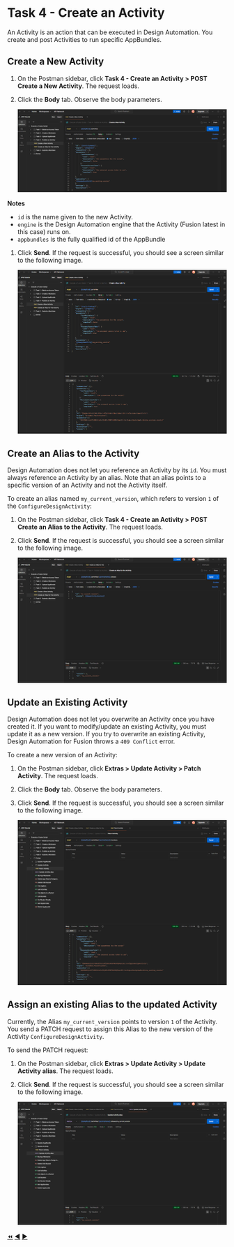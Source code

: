 # Task 4 - Create an Activity

An Activity is an action that can be executed in Design Automation. You create and post Activities to run specific AppBundles.

## Create a New Activity

1. On the Postman sidebar, click **Task 4 - Create an Activity > POST Create a New Activity**. The request loads.

2. Click the **Body** tab. Observe the body parameters.

    ![Body tab of Create Activity](../images/task4-create_activity.png "Body tab of Create Activity")

**Notes**
 - `id` is the name given to the new Activity.
 - `engine` is the Design Automation engine that the Activity (Fusion latest in this case) runs on.
 - `appbundles` is the fully qualified id of the AppBundle

1. Click **Send**. If the request is successful, you should see a screen similar to the following image.

    ![Successful creation of an Activity](../images/task4-activity_create_success.png "Successful creation of an Activity")

## Create an Alias to the Activity

Design Automation does not let you reference an Activity by its `id`. You must always reference an Activity by an alias.  Note that an alias points to a specific version of an Activity and not the Activity itself.

To create an alias named `my_current_version`, which refers to version `1` of the `ConfigureDesignActivity`:

1. On the Postman sidebar, click **Task 4 - Create an Activity > POST Create an Alias to the Activity**. The request loads.

2. Click **Send**. If the request is successful, you should see a screen similar to the following image.

    ![Successful creation of Alias](../images/task4-activity_alias_create_success.png "Successful creation of Alias")

## Update an Existing Activity

Design Automation does not let you overwrite an Activity once you have created it. If you want to modify/update an existing Activity,
you must update it as a new version. If you try to overwrite an existing Activity, Design Automation for Fusion throws a `409 Conflict` error.

To create a new version of an Activity:

1. On the Postman sidebar, click **Extras > Update Activity > Patch Activity**. The request loads.

2. Click the **Body** tab. Observe the body parameters.

3. Click **Send**. If the request is successful, you should see a screen similar to the following image.

    ![Successful update of an existing activity](../images/task4-sucessful_update_of_activity.png "Successful update of an existing activity")

## Assign an existing Alias to the updated Activity

Currently, the Alias `my_current_version` points to version `1` of the Activity. You send a PATCH request to assign this Alias to the new version of the Activity `ConfigureDesignActivity`.

To send the PATCH request:

1. On the Postman sidebar, click **Extras > Update Activity > Update Activity alias**. The request loads.

2. Click **Send**. If the request is successful, you should see a screen similar to the following image.

    ![Successful update of Alias](../images/task4-sucessful_update_of_alias.png "Successful update of Alias")


[:rewind:](../readme.md "readme.md") [:arrow_backward:](task-3.md "Previous task") [:arrow_forward:](task-5.md "Next task")
